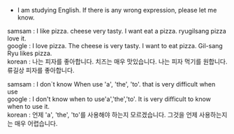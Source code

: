 * I am studying English. If there is any wrong expression, please let me know.

samsam : I like pizza. cheese very tasty. I want eat a pizza. ryugilsang pizza love it.<br/>
google : I love pizza. The cheese is very tasty. I want to eat pizza. Gil-sang Ryu likes pizza.<br/>
korean : 나는 피자를 좋아합니다. 치즈는 매우 맛있습니다. 나는 피자 먹기를 원합니다. 류길상 피자를 좋아합니다.<br/>

samsam : I don`t know When use 'a', 'the', 'to'. that is very difficult when use<br/>
google : I don't know when to use'a','the','to'. It is very difficult to know when to use it.<br/>
korean : 언제 'a', 'the', 'to'를 사용해야 하는지 모르겠습니다. 그것을 언제 사용하는지는 매우 어렵습니다.<br/>